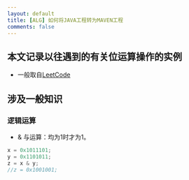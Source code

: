 ```yaml
---
layout: default
title: [ALG] 如何将JAVA工程转为MAVEN工程
comments: false
---
```



## 本文记录以往遇到的有关位运算操作的实例
 * 一般取自<a href = "http://leetcode.com/problemset/algorithms/">LeetCode</a>
 
 ## 涉及一般知识
 ### 逻辑运算
 * &
 与运算：均为1时才为1。
 ```java
 x = 0x1011101;
 y = 0x1101011;
 z = x & y;
 //z = 0x1001001;
 ```
 
 